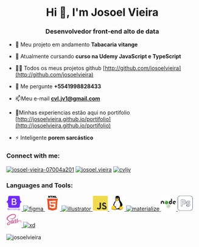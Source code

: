 <h1 align="center">Hi 👋, I'm Josoel Vieira</h1>
<h3 align="center">Desenvolvedor front-end alto de data</h3>

- 🔭 Meu projeto em andamento **Tabacaria vitange**

- 🌱 Atualmente cursando **curso na Udemy JavaScript e TypeScript**

- 👨‍💻 Todos os meus projetos github [http://github.com/josoelvieira](http://github.com/josoelvieira)

- 💬 Me pergunte **+5541998828433**

- 📫Meu e-mail **cvl.jv1@gmail.com**

- 📄Minhas experiencias estão aqui no portifolio [http://josoelvieira.github.io/portifolio](http://josoelvieira.github.io/portifolio)

- ⚡ Inteligente **porem sarcástico**

<h3 align="left">Connect with me:</h3>
<p align="left">
<a href="https://linkedin.com/in/josoel-vieira-07004a201" target="blank"><img align="center" src="https://cdn.jsdelivr.net/npm/simple-icons@3.0.1/icons/linkedin.svg" alt="josoel-vieira-07004a201" height="30" width="40" /></a>
<a href="https://fb.com/josoel.vieira" target="blank"><img align="center" src="https://cdn.jsdelivr.net/npm/simple-icons@3.0.1/icons/facebook.svg" alt="josoel.vieira" height="30" width="40" /></a>
<a href="https://instagram.com/cvljv" target="blank"><img align="center" src="https://cdn.jsdelivr.net/npm/simple-icons@3.0.1/icons/instagram.svg" alt="cvljv" height="30" width="40" /></a>
</p>

<h3 align="left">Languages and Tools:</h3>
<p align="left"> <a href="https://getbootstrap.com" target="_blank"> <img src="https://raw.githubusercontent.com/devicons/devicon/master/icons/bootstrap/bootstrap-plain-wordmark.svg" alt="bootstrap" width="40" height="40"/> </a> <a href="https://www.figma.com/" target="_blank"> <img src="https://www.vectorlogo.zone/logos/figma/figma-icon.svg" alt="figma" width="40" height="40"/> </a> <a href="https://www.w3.org/html/" target="_blank"> <img src="https://raw.githubusercontent.com/devicons/devicon/master/icons/html5/html5-original-wordmark.svg" alt="html5" width="40" height="40"/> </a> <a href="https://www.adobe.com/in/products/illustrator.html" target="_blank"> <img src="https://www.vectorlogo.zone/logos/adobe_illustrator/adobe_illustrator-icon.svg" alt="illustrator" width="40" height="40"/> </a> <a href="https://developer.mozilla.org/en-US/docs/Web/JavaScript" target="_blank"> <img src="https://raw.githubusercontent.com/devicons/devicon/master/icons/javascript/javascript-original.svg" alt="javascript" width="40" height="40"/> </a> <a href="https://www.linux.org/" target="_blank"> <img src="https://raw.githubusercontent.com/devicons/devicon/master/icons/linux/linux-original.svg" alt="linux" width="40" height="40"/> </a> <a href="https://materializecss.com/" target="_blank"> <img src="https://raw.githubusercontent.com/prplx/svg-logos/5585531d45d294869c4eaab4d7cf2e9c167710a9/svg/materialize.svg" alt="materialize" width="40" height="40"/> </a> <a href="https://nodejs.org" target="_blank"> <img src="https://raw.githubusercontent.com/devicons/devicon/master/icons/nodejs/nodejs-original-wordmark.svg" alt="nodejs" width="40" height="40"/> </a> <a href="https://www.photoshop.com/en" target="_blank"> <img src="https://raw.githubusercontent.com/devicons/devicon/master/icons/photoshop/photoshop-line.svg" alt="photoshop" width="40" height="40"/> </a> <a href="https://sass-lang.com" target="_blank"> <img src="https://raw.githubusercontent.com/devicons/devicon/master/icons/sass/sass-original.svg" alt="sass" width="40" height="40"/> </a> <a href="https://www.adobe.com/products/xd.html" target="_blank"> <img src="https://cdn.worldvectorlogo.com/logos/adobe-xd.svg" alt="xd" width="40" height="40"/> </a> </p>

<p><img align="center" src="https://github-readme-stats.vercel.app/api/top-langs?username=josoelvieira&show_icons=true&locale=en&layout=compact" alt="josoelvieira" /></p>

